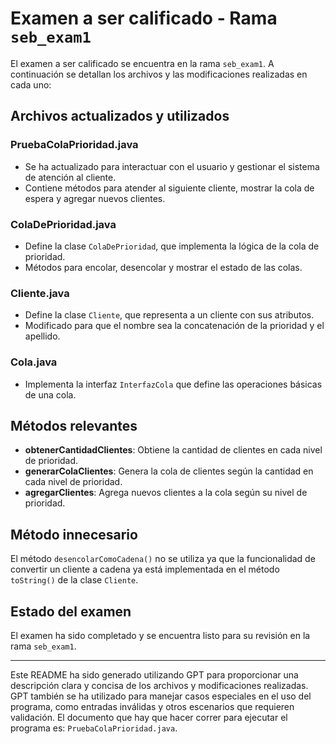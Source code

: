 # Examen a ser calificado - Rama `seb_exam1`

El examen a ser calificado se encuentra en la rama `seb_exam1`. A continuación se detallan los archivos y las modificaciones realizadas en cada uno:

## Archivos actualizados y utilizados

### PruebaColaPrioridad.java

- Se ha actualizado para interactuar con el usuario y gestionar el sistema de atención al cliente.
- Contiene métodos para atender al siguiente cliente, mostrar la cola de espera y agregar nuevos clientes.

### ColaDePrioridad.java

- Define la clase `ColaDePrioridad`, que implementa la lógica de la cola de prioridad.
- Métodos para encolar, desencolar y mostrar el estado de las colas.

### Cliente.java

- Define la clase `Cliente`, que representa a un cliente con sus atributos.
- Modificado para que el nombre sea la concatenación de la prioridad y el apellido.

### Cola.java

- Implementa la interfaz `InterfazCola` que define las operaciones básicas de una cola.

## Métodos relevantes

- **obtenerCantidadClientes**: Obtiene la cantidad de clientes en cada nivel de prioridad.
- **generarColaClientes**: Genera la cola de clientes según la cantidad en cada nivel de prioridad.
- **agregarClientes**: Agrega nuevos clientes a la cola según su nivel de prioridad.

## Método innecesario

El método `desencolarComoCadena()` no se utiliza ya que la funcionalidad de convertir un cliente a cadena ya está implementada en el método `toString()` de la clase `Cliente`.

## Estado del examen

El examen ha sido completado y se encuentra listo para su revisión en la rama `seb_exam1`.

---

Este README ha sido generado utilizando GPT para proporcionar una descripción clara y concisa de los archivos y modificaciones realizadas. GPT también se ha utilizado para manejar casos especiales en el uso del programa, como entradas inválidas y otros escenarios que requieren validación.
El documento que hay que hacer correr para ejecutar el programa es: `PruebaColaPrioridad.java`.
